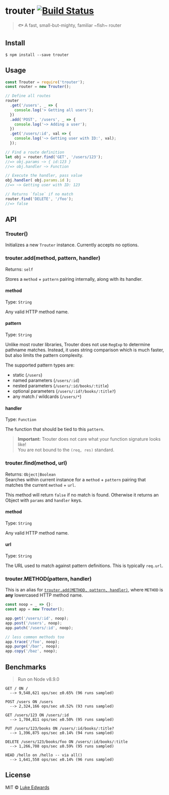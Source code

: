 # trouter [![Build Status](https://travis-ci.org/lukeed/trouter.svg?branch=master)](https://travis-ci.org/lukeed/trouter)

> 🐟 A fast, small-but-mighty, familiar ~fish~ router


## Install

```
$ npm install --save trouter
```


## Usage

```js
const Trouter = require('trouter');
const router = new Trouter();

// Define all routes
router
  .get('/users', _ => {
    console.log('> Getting all users');
  })
  .add('POST', '/users', _ => {
    console.log('~> Adding a user');
  })
  .get('/users/:id', val => {
    console.log('~> Getting user with ID:', val);
  });

// Find a route definition
let obj = router.find('GET', '/users/123');
//=> obj.params ~> { id:123 }
//=> obj.handler ~> Function

// Execute the handler, pass value
obj.handler( obj.params.id );
//=> ~> Getting user with ID: 123

// Returns `false` if no match
router.find('DELETE', '/foo');
//=> false
```

## API

### Trouter()

Initializes a new `Trouter` instance. Currently accepts no options.

### trouter.add(method, pattern, handler)
Returns: `self`

Stores a `method` + `pattern` pairing internally, along with its handler.

#### method
Type: `String`

Any valid HTTP method name.

#### pattern
Type: `String`

Unlike most router libraries, Trouter does not use `RegExp` to determine pathname matches. Instead, it uses string comparison which is much faster, but also limits the pattern complexity.

The supported pattern types are:

* static (`/users`)
* named parameters (`/users/:id`)
* nested parameters (`/users/:id/books/:title`)
* optional parameters (`/users/:id?/books/:title?`)
* any match / wildcards (`/users/*`)

#### handler
Type: `Function`

The function that should be tied to this `pattern`.

> **Important:** Trouter does not care what your function signature looks like!<br> You are not bound to the `(req, res)` standard.

### trouter.find(method, url)
Returns: `Object|Boolean`<br>
Searches within current instance for a `method` + `pattern` pairing that matches the current `method` + `url`.

This method will return `false` if no match is found. Otherwise it returns an Object with `params` and `handler` keys.

#### method
Type: `String`

Any valid HTTP method name.

#### url
Type: `String`

The URL used to match against pattern definitions. This is typically `req.url`.

### trouter.METHOD(pattern, handler)

This is an alias for [`trouter.add(METHOD, pattern, handler)`](#trouteraddmethod-pattern-handler), where `METHOD` is **any** lowercased HTTP method name.

```js
const noop = _ => {}:
const app = new Trouter();

app.get('/users/:id', noop);
app.post('/users', noop);
app.patch('/users/:id', noop);

// less common methods too
app.trace('/foo', noop);
app.purge('/bar', noop);
app.copy('/baz', noop);
```


## Benchmarks

> Run on Node v8.9.0

```
GET / ON /
  --> 9,548,621 ops/sec ±0.65% (96 runs sampled)

POST /users ON /users
  --> 2,324,166 ops/sec ±0.52% (93 runs sampled)

GET /users/123 ON /users/:id
  --> 1,704,811 ops/sec ±0.50% (95 runs sampled)

PUT /users/123/books ON /users/:id/books/:title?
  --> 1,396,875 ops/sec ±0.14% (94 runs sampled)

DELETE /users/123/books/foo ON /users/:id/books/:title
  --> 1,266,708 ops/sec ±0.59% (95 runs sampled)

HEAD /hello on /hello -- via all()
  --> 1,641,558 ops/sec ±0.14% (96 runs sampled)
```

## License

MIT © [Luke Edwards](https://lukeed.com)
